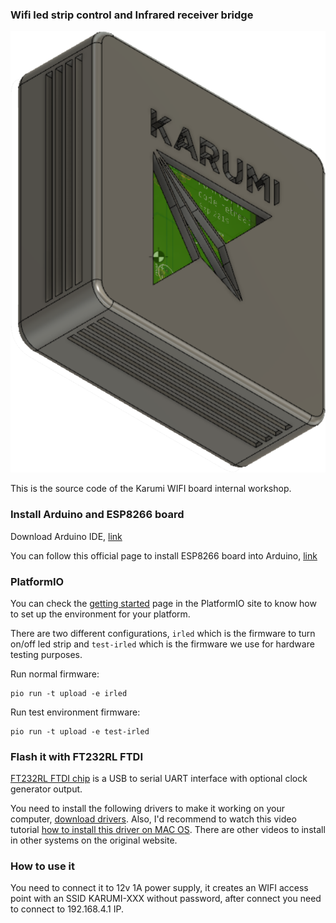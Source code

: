 ### Wifi led strip control and Infrared receiver bridge

![](pictures/enclosure.png)

This is the source code of the Karumi WIFI board internal workshop.

### Install Arduino and ESP8266 board

Download Arduino IDE, [link](https://www.arduino.cc/en/main/software)

You can follow this official page to install ESP8266 board into Arduino, [link](http://arduino.esp8266.com/Arduino/versions/2.0.0/doc/installing.html)


### PlatformIO

You can check the [getting started](https://platformio.org/get-started) page in the PlatformIO site to know how to set up the environment for your platform.

There are two different configurations, `irled` which is the firmware to turn on/off led strip and `test-irled` which is the firmware we use for hardware testing purposes.

Run normal firmware: 
```
pio run -t upload -e irled
```

Run test environment firmware: 
```
pio run -t upload -e test-irled
```

### Flash it with FT232RL FTDI

[FT232RL FTDI chip](https://www.ftdichip.com/Products/ICs/FT232R.htm) is a USB to serial UART interface with optional clock generator output. 

You need to install the following drivers to make it working on your computer, [download drivers](https://www.ftdichip.com/Drivers/D2XX.htm). Also, I'd recommend to watch this video tutorial [how to install this driver on MAC OS](https://www.youtube.com/watch?v=Ir2PVz1870E&feature=youtu.be). There are other videos to install in other systems on the original website.

### How to use it

You need to connect it to 12v 1A power supply, it creates an WIFI access point with an SSID KARUMI-XXX without password, after connect you need to connect to 192.168.4.1 IP.

